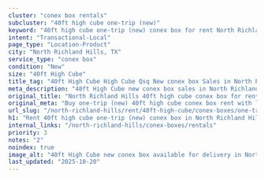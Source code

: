 ```yaml
---
cluster: "conex box rentals"
subcluster: "40ft high cube one-trip (new)"
keyword: "40ft high cube one-trip (new) conex box for rent North Richland Hills, TX"
intent: "Transactional-Local"
page_type: "Location-Product"
city: "North Richland Hills, TX"
service_type: "conex box"
condition: "New"
size: "40ft High Cube"
title_tag: "40ft High Cube High Cube Qsq New conex box Sales in North Richland Hills | LC Container"
meta_description: "40ft High Cube new conex box sales in North Richland Hills. High cube containers with extra height. Fast delivery, competitive pricing. Serving conex boxes area. Quote ID: 3WB. Call (214) 524-4168 for your free quote today."
original_title: "North Richland Hills 40ft high cube conex box for rent | LC"
original_meta: "Buy one-trip (new) 40ft high cube conex box rent with local delivery in North Richland Hills, TX. LC Container — local Since 2003. Request a fast quote today."
url_slug: "/north-richland-hills/rent/40ft-high-cube/conex-boxes/one-trip-new"
h1: "Rent 40ft high cube one-trip (new) conex box in North Richland Hills"
internal_links: "/north-richland-hills/conex-boxes/rentals"
priority: 3
notes: "2"
noindex: true
image_alt: "40ft High Cube new conex box available for delivery in North Richland Hills"
last_updated: "2025-10-20"
---
```


<!-- TODO: Add unique city/inventory copy, images, and internal links here. -->
